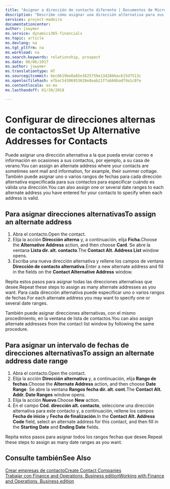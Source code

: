 ```yaml
---
title: "Asignar a dirección de contacto diferente | Documentos de Microsoft"
description: "Describe cómo asignar una dirección alternativa para sus contactos o clientes potenciales, a la que a veces se envía información."
services: project-madeira
documentationcenter: 
author: jswymer
ms.service: dynamics365-financials
ms.topic: article
ms.devlang: na
ms.tgt_pltfrm: na
ms.workload: na
ms.search.keywords: relationship, prospect
ms.date: 06/06/2017
ms.author: jswymer
ms.translationtype: HT
ms.sourcegitcommit: bec0619be0a65e3625759e13d2866ac615d7513c
ms.openlocfilehash: e7bac54306953628e8aab21ffab66badf9a1c8fe
ms.contentlocale: es-mx
ms.lasthandoff: 01/30/2018

---
```

# <a name="set-up-alternative-addresses-for-contacts"></a><span data-ttu-id="9850b-103">Configurar de direcciones alternas de contactos</span><span class="sxs-lookup"><span data-stu-id="9850b-103">Set Up Alternative Addresses for Contacts</span></span>
<span data-ttu-id="9850b-104">Puede asignar una dirección alternativa a la que pueda enviar correo e información en ocasiones a sus contactos, por ejemplo, a su casa de verano.</span><span class="sxs-lookup"><span data-stu-id="9850b-104">You can assign an alternate address where your contacts are sometimes sent mail and information, for example, their summer cottage.</span></span> <span data-ttu-id="9850b-105">También puede asignar uno o varios rangos de fechas para cada dirección alternativa especificada para sus contactos para especificar cuándo es válida una dirección.</span><span class="sxs-lookup"><span data-stu-id="9850b-105">You can also assign one or several date ranges to each alternate address you have entered for your contacts to specify when each address is valid.</span></span>

## <a name="to-assign-an-alternate-address"></a><span data-ttu-id="9850b-106">Para asignar direcciones alternativas</span><span class="sxs-lookup"><span data-stu-id="9850b-106">To assign an alternate address</span></span>
1. <span data-ttu-id="9850b-107">Abra el contacto.</span><span class="sxs-lookup"><span data-stu-id="9850b-107">Open the contact.</span></span>
2. <span data-ttu-id="9850b-108">Elija la acción **Dirección alterna** y, a continuación, elija **Ficha**.</span><span class="sxs-lookup"><span data-stu-id="9850b-108">Choose the **Alternative Address** action, and then choose **Card**.</span></span> <span data-ttu-id="9850b-109">Se abre la ventana **Lista dir. alt. contacto**.</span><span class="sxs-lookup"><span data-stu-id="9850b-109">The **Contact Alt. Address List** window opens.</span></span>
3. <span data-ttu-id="9850b-110">Escriba una nueva dirección alternativa y rellene los campos de ventana **Dirección de contacto alternativa**.</span><span class="sxs-lookup"><span data-stu-id="9850b-110">Enter a new alternate address and fill in the fields on the **Contact Alternative Address** window.</span></span>

<span data-ttu-id="9850b-111">Repita estos pasos para asignar todas las direcciones alternativas que desee.</span><span class="sxs-lookup"><span data-stu-id="9850b-111">Repeat these steps to assign as many alternate addresses as you want.</span></span> <span data-ttu-id="9850b-112">Para cada dirección alternativa puede especificar uno o varios rangos de fechas.</span><span class="sxs-lookup"><span data-stu-id="9850b-112">For each alternate address you may want to specify one or several date ranges.</span></span>

<span data-ttu-id="9850b-113">También puede asignar direcciones alternativas, con el mismo procedimiento, en la ventana de lista de contactos.</span><span class="sxs-lookup"><span data-stu-id="9850b-113">You can also assign alternate addresses from the contact list window by following the same procedure.</span></span>

## <a name="to-assign-an-alternate-address-date-range"></a><span data-ttu-id="9850b-114">Para asignar un intervalo de fechas de direcciones alternativas</span><span class="sxs-lookup"><span data-stu-id="9850b-114">To assign an alternate address date range</span></span>
1. <span data-ttu-id="9850b-115">Abra el contacto.</span><span class="sxs-lookup"><span data-stu-id="9850b-115">Open the contact.</span></span>
2. <span data-ttu-id="9850b-116">Elija la acción **Dirección alternativa** y, a continuación, elija **Rango de fechas**.</span><span class="sxs-lookup"><span data-stu-id="9850b-116">Choose the **Alternate Address** action, and then choose **Date Range**.</span></span> <span data-ttu-id="9850b-117">Se abre la ventana **Rangos fecha dir. alt. cont.**</span><span class="sxs-lookup"><span data-stu-id="9850b-117">The **Contact Alt. Addr. Date Ranges** window opens.</span></span>
3. <span data-ttu-id="9850b-118">Elija la acción **Nuevo**.</span><span class="sxs-lookup"><span data-stu-id="9850b-118">Choose **New** action.</span></span>
4. <span data-ttu-id="9850b-119">En el campo **Cód. dirección alt. contacto**, seleccione una dirección alternativa para este contacto y, a continuación, rellene los campos **Fecha de inicio** y **Fecha de finalización**.</span><span class="sxs-lookup"><span data-stu-id="9850b-119">In the **Contact Alt. Address Code** field, select an alternate address for this contact, and then fill in the **Starting Date** and **Ending Date** fields.</span></span>

<span data-ttu-id="9850b-120">Repita estos pasos para asignar todos los rangos fechas que desee.</span><span class="sxs-lookup"><span data-stu-id="9850b-120">Repeat these steps to assign as many date ranges as you want.</span></span>

## <a name="see-also"></a><span data-ttu-id="9850b-121">Consulte también</span><span class="sxs-lookup"><span data-stu-id="9850b-121">See Also</span></span>
[<span data-ttu-id="9850b-122">Crear empresas de contacto</span><span class="sxs-lookup"><span data-stu-id="9850b-122">Create Contact Companies</span></span>](marketing-create-contact-companies.md)  
[<span data-ttu-id="9850b-123">Trabajar con Finance and Operations, Business edition</span><span class="sxs-lookup"><span data-stu-id="9850b-123">Working with Finance and Operations, Business edition</span></span>](ui-work-product.md)


